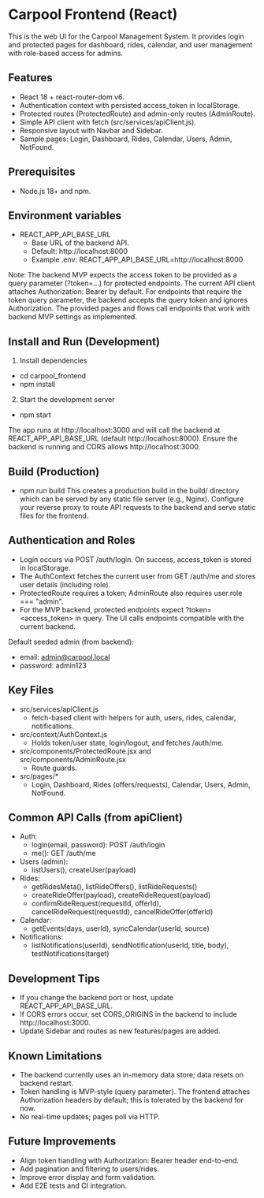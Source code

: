 # Carpool Frontend (React)

This is the web UI for the Carpool Management System. It provides login and protected pages for dashboard, rides, calendar, and user management with role-based access for admins.

## Features

- React 18 + react-router-dom v6.
- Authentication context with persisted access_token in localStorage.
- Protected routes (ProtectedRoute) and admin-only routes (AdminRoute).
- Simple API client with fetch (src/services/apiClient.js).
- Responsive layout with Navbar and Sidebar.
- Sample pages: Login, Dashboard, Rides, Calendar, Users, Admin, NotFound.

## Prerequisites

- Node.js 18+ and npm.

## Environment variables

- REACT_APP_API_BASE_URL
  - Base URL of the backend API.
  - Default: http://localhost:8000
  - Example .env:
    REACT_APP_API_BASE_URL=http://localhost:8000

Note: The backend MVP expects the access token to be provided as a query parameter (?token=...) for protected endpoints. The current API client attaches Authorization: Bearer <token> by default. For endpoints that require the token query parameter, the backend accepts the query token and ignores Authorization. The provided pages and flows call endpoints that work with backend MVP settings as implemented.

## Install and Run (Development)

1) Install dependencies
- cd carpool_frontend
- npm install

2) Start the development server
- npm start

The app runs at http://localhost:3000 and will call the backend at REACT_APP_API_BASE_URL (default http://localhost:8000). Ensure the backend is running and CORS allows http://localhost:3000.

## Build (Production)

- npm run build
This creates a production build in the build/ directory which can be served by any static file server (e.g., Nginx). Configure your reverse proxy to route API requests to the backend and serve static files for the frontend.

## Authentication and Roles

- Login occurs via POST /auth/login. On success, access_token is stored in localStorage.
- The AuthContext fetches the current user from GET /auth/me and stores user details (including role).
- ProtectedRoute requires a token; AdminRoute also requires user.role === "admin".
- For the MVP backend, protected endpoints expect ?token=<access_token> in query. The UI calls endpoints compatible with the current backend.

Default seeded admin (from backend):
- email: admin@carpool.local
- password: admin123

## Key Files

- src/services/apiClient.js
  - fetch-based client with helpers for auth, users, rides, calendar, notifications.
- src/context/AuthContext.js
  - Holds token/user state, login/logout, and fetches /auth/me.
- src/components/ProtectedRoute.jsx and src/components/AdminRoute.jsx
  - Route guards.
- src/pages/*
  - Login, Dashboard, Rides (offers/requests), Calendar, Users, Admin, NotFound.

## Common API Calls (from apiClient)

- Auth:
  - login(email, password): POST /auth/login
  - me(): GET /auth/me
- Users (admin):
  - listUsers(), createUser(payload)
- Rides:
  - getRidesMeta(), listRideOffers(), listRideRequests()
  - createRideOffer(payload), createRideRequest(payload)
  - confirmRideRequest(requestId, offerId), cancelRideRequest(requestId), cancelRideOffer(offerId)
- Calendar:
  - getEvents(days, userId), syncCalendar(userId, source)
- Notifications:
  - listNotifications(userId), sendNotification(userId, title, body), testNotifications(target)

## Development Tips

- If you change the backend port or host, update REACT_APP_API_BASE_URL.
- If CORS errors occur, set CORS_ORIGINS in the backend to include http://localhost:3000.
- Update Sidebar and routes as new features/pages are added.

## Known Limitations

- The backend currently uses an in-memory data store; data resets on backend restart.
- Token handling is MVP-style (query parameter). The frontend attaches Authorization headers by default; this is tolerated by the backend for now.
- No real-time updates; pages poll via HTTP.

## Future Improvements

- Align token handling with Authorization: Bearer header end-to-end.
- Add pagination and filtering to users/rides.
- Improve error display and form validation.
- Add E2E tests and CI integration.
